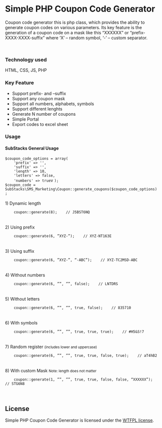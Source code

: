 <h1>Simple PHP Coupon Code Generator</h1>
<p>
Coupon code generator this is php class, which provides the ability to generate coupon codes on various parameters. 
Its key feature is the generation of a coupon code on a mask like this “XXXXXX” or “prefix-XXXX-XXXX-suffix” 
where ‘X’ – random symbol, ‘-’ – custom separator.
</p>
<br/>
<h3>Technology used</h3>
HTML, CSS, JS, PHP

<h3>Key Feature</h3>
<ul>
    <li>Support prefix- and –suffix</li>
    <li>Support any coupon mask</li>
	<li>Support all numbers, alphabets, symbols</li>
	<li>Support different lenghts</li>
	<li>Generate N number of coupons</li>
	<li>Simple Portal</li>
	<li>Export codes to excel sheet</li>
</ul>

<h3>Usage</h3>
<h4>SubStacks General Usage</h4>
<code>$coupon_code_options = array(</code><br/>
<code>    'prefix' => '',</code><br/>
<code>    'suffix' => '',</code><br/>
<code>    'length' => 10,</code><br/>
<code>    'letters' => false,</code><br/>
<code>    'numbers' => true</code>v
<code>);</code><br/>
<code>$coupon_code = SubStacks\SMS_Marketing\Coupon::generate_coupons($coupon_code_options);</code>
<br/><br/>
1) Dynamic length
<br/>
<code>
	coupon::generate(8);  	// J5BST6NQ
</code>
<br/><br/>
2) Using prefix
<br/>
<code>
	coupon::generate(6, ”XYZ-”);    // XYZ-NT163E
</code>
<br/><br/>
3) Using suffix
<br/>
<code>
	coupon::generate(6, ”XYZ-”, “-ABC”);    // XYZ-TC2MSD-ABC
</code>
<br/><br/>
4) Without numbers
<br/>
<code>
	coupon::generate(6, ””, ””, false);    // LNTDRS
</code>
<br/><br/>
5) Without letters
<br/>
<code>
	coupon::generate(6, ””, ””, true, false);    // 835710
</code>
<br/><br/>
6) With symbols
<br/>
<code>
	coupon::generate(6, ””, ””, true, true, true);    // #H5&S!7
</code>
<br/><br/>
7) Random register <small>(includes lower and uppercase)</small>
<br/>
<code>
	coupon::generate(6, ””, ””, true, true, false, true);    // aT4hB2
</code>
<br/><br/>
8) With custom Mask <small>Note: length does not matter</small>
<br/>
<code>
	coupon::generate(1, ””, ””, true, true, false, false, “XXXXXX”);    // STG6N8
</code>
<br/><br/>

<h2>License</h2>
Simple PHP Coupon Code Generator is licensed under the <a href="http://sam.zoy.org/wtfpl/">WTFPL license</a>.
